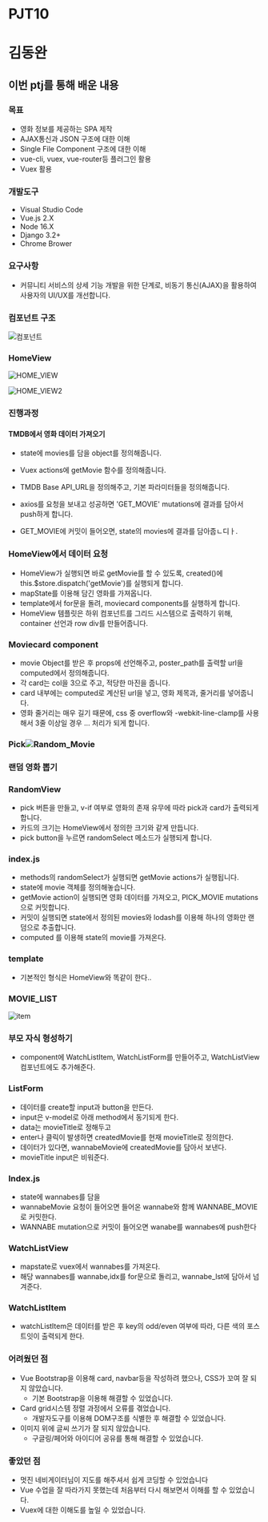 # PJT10

# 김동완

## 이번 ptj를 통해 배운 내용

### 목표

- 영화 정보를 제공하는 SPA 제작
- AJAX통신과 JSON 구조에 대한 이해
- Single File Component 구조에 대한 이해
- vue-cli, vuex, vue-router등 플러그인 활용
- Vuex 활용

### 개발도구

- Visual Studio Code
- Vue.js 2.X
- Node 16.X
- Django 3.2+
- Chrome Brower

### 요구사항 

- 커뮤니티 서비스의 상세 기능 개발을 위한 단계로, 비동기 통신(AJAX)을 활용하여 사용자의
  UI/UX를 개선합니다.

### 컴포넌트 구조

![컴포넌트](README.assets/컴포넌트.PNG)



### HomeView

![HOME_VIEW](README.assets/HOME_VIEW.PNG)



![HOME_VIEW2](README.assets/HOME_VIEW2.PNG)



### 진행과정

#### TMDB에서 영화 데이터 가져오기

- state에 movies를 담을 object를 정의해줍니다.

- Vuex actions에 getMovie 함수를 정의해줍니다.

- TMDB Base API_URL을 정의해주고, 기본 파라미터들을 정의해줍니다.
- axios를 요청을 보내고 성공하면 'GET_MOVIE' mutations에 결과를 담아서 push하게 합니다.
- GET_MOVIE에 커밋이 들어오면, state의 movies에 결과를 담아줍ㄴ디ㅏ.

### HomeView에서 데이터 요청

- HomeView가 실행되면 바로 getMovie를 할 수 있도록, created()에 this.$store.dispatch('getMovie')를 실행되게 합니다.
- mapState를 이용해 담긴 영화를 가져옵니다.
- template에서 for문을 돌려, moviecard components를 실행하게 합니다.
- HomeView 템플릿은 하위 컴포넌트를 그리드 시스템으로 출력하기 위해, container 선언과 row div를 만들어줍니다.

### Moviecard component

- movie Object를 받은 후 props에 선언해주고, poster_path를 출력할 url을 computed에서 정의해줍니다.
- 각 card는 col을 3으로 주고, 적당한 마진을 줍니다.
- card 내부에는 computed로 계산된 url을 넣고, 영화 제목과, 줄거리를 넣어줍니다.
- 영화 줄거리는 매우 길기 때문에, css 중 overflow와 -webkit-line-clamp를 사용해서 3줄 이상일 경우 ... 처리가 되게 합니다.



### Pick![Random_Movie](README.assets/Random_Movie-16525033095461.PNG)

### 랜덤 영화 뽑기

### RandomView

- pick 버튼을 만들고, v-if 여부로 영화의 존재 유무에 따라 pick과 card가 출력되게 합니다.
- 카드의 크기는 HomeView에서 정의한 크기와 같게 만듭니다.
- pick button을 누르면 randomSelect 메소드가 실행되게 합니다.

### index.js

- methods의 randomSelect가 실행되면 getMovie actions가 실행됩니다.
- state에 movie 객체를 정의해놓습니다.
- getMovie action이 실행되면 영화 데이터를 가져오고, PICK_MOVIE mutations 으로 커밋합니다. 
- 커밋이 실행되면 state에서 정의된 movies와  lodash를 이용해 하나의 영화만 랜덤으로 추출합니다.
- computed 를 이용해 state의 movie를 가져온다.

### template

- 기본적인 형식은 HomeView와 똑같이 한다..

### MOVIE_LIST

![item](README.assets/item.PNG)



### 부모 자식 형성하기

- component에 WatchListItem, WatchListForm를 만들어주고, WatchListView 컴포넌트에도 추가해준다.

### ListForm

- 데이터를 create할 input과 button을 만든다. 
- input은 v-model로 아래 method에서 동기되게 한다.
- data는 movieTitle로 정해두고
- enter나 클릭이 발생하면 createdMovie를 현재 movieTitle로 정의한다.
- 데이터가 있다면, wannabeMovie에 createdMovie를 담아서 보낸다.
- movieTitle input은 비워준다.

### Index.js

- state에 wannabes를 담을 
- wannabeMovie 요청이 들어오면 들어온 wannabe와 함께 WANNABE_MOVIE로 커밋한다.
- WANNABE mutation으로 커밋이 들어오면 wanabe를 wannabes에 push한다

### WatchListView

- mapstate로 vuex에서 wannabes를 가져온다.
- 해당 wannabes를 wannabe,idx를 for문으로 돌리고, wannabe_lst에 담아서 넘겨준다.

### WatchListItem

- watchListItem은 데이터를 받은 후 key의 odd/even 여부에 따라, 다른 색의 포스트잇이 출력되게 한다.



### 어려웠던 점 

- Vue Bootstrap을 이용해 card, navbar등을 작성하려 했으나, CSS가 꼬여 잘 되지 않았습니다.
  - 기본 Bootstrap을 이용해 해결할 수 있었습니다.
- Card grid시스템 정렬 과정에서 오류를 겪었습니다.
  - 개발자도구를 이용해 DOM구조를 식별한 후 해결할 수 있었습니다.
- 이미지 위에 글씨 쓰기가 잘 되지 않았습니다.
  - 구글링/페어와 아이디어 공유를 통해 해결할 수 있었습니다.

### 좋았던 점

- 멋진 네비게이터님이 지도를 해주셔서 쉽게 코딩할 수 있었습니다
- Vue 수업을 잘 따라가지 못했는데 처음부터 다시 해보면서 이해를 할 수 있었습니다.
- Vuex에 대한 이해도를 높일 수 있었습니다.
